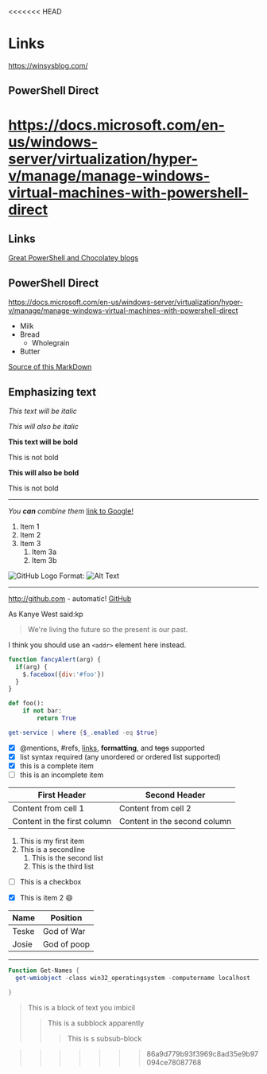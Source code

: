 <<<<<<< HEAD
# Links
https://winsysblog.com/

## PowerShell Direct
https://docs.microsoft.com/en-us/windows-server/virtualization/hyper-v/manage/manage-windows-virtual-machines-with-powershell-direct
=======
## Links

[Great PowerShell and Chocolatey blogs](https://winsysblog.com/)

## PowerShell Direct

<https://docs.microsoft.com/en-us/windows-server/virtualization/hyper-v/manage/manage-windows-virtual-machines-with-powershell-direct>

* Milk
* Bread
  * Wholegrain
* Butter

[Source of this MarkDown](https://guides.github.com/features/mastering-markdown/)

## Emphasizing text

*This text will be italic*

_This will also be italic_

**This text will be bold**

This is not bold

__This will also be bold__

This is not bold

---

_You **can** combine them_
[link to Google!](http://google.com)

1. Item 1
1. Item 2
1. Item 3
   1. Item 3a
   1. Item 3b

![GitHub Logo](c:\scripts\logo.png)
Format: ![Alt Text](url)


---
http://github.com - automatic!
[GitHub](http://github.com)

As Kanye West said:kp

> We're living the future so
> the present is our past.

I think you should use an
`<addr>` element here instead.

```javascript
function fancyAlert(arg) {
  if(arg) {
    $.facebox({div:'#foo'})
  }
}
```
```python
def foo():
    if not bar:
        return True
```
```powershell
get-service | where {$_.enabled -eq $true}
```

- [x] @mentions, #refs, [links](), **formatting**, and <del>tags</del> supported
- [x] list syntax required (any unordered or ordered list supported)
- [x] this is a complete item
- [ ] this is an incomplete item

First Header | Second Header
------------ | -------------
Content from cell 1 | Content from cell 2
Content in the first column | Content in the second column

1. This is my first item
1. This is a secondline
    1. This is the second list
    1. This is the third list

- [ ] This is a checkbox
- [x] This is item 2
 😄



Name | Position
-----|----------
Teske|God of War
Josie|God of poop
---
```PowerShell
Function Get-Names {
  get-wmiobject -class win32_operatingsystem -computername localhost

}
```
> This is a block of text you imbicil
>> This is a subblock apparently
>>> This is s subsub-block


>>>>>>> 86a9d779b93f3969c8ad35e9b97094ce78087768

